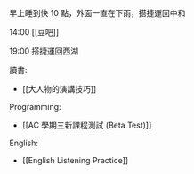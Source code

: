 
早上睡到快 10 點，外面一直在下雨，搭捷運回中和

14:00 [[豆吧]]

19:00 搭捷運回西湖

讀書: 
- [[大人物的演講技巧]]

Programming:
- [[AC 學期三新課程測試 (Beta Test)]]

English:
- [[English Listening Practice]]
